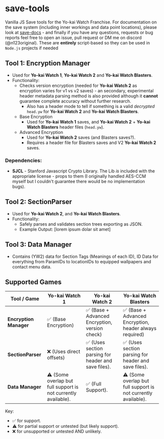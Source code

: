 # save-tools
Vanilla JS Save tools for the Yo-kai Watch Franchise. For documentation on the save system (including inner workings and data point locations), please look at [save-docs](n123git.github.io/save-docs) - and finally if you have any questions, requests or bug reports feel free to open an issue, pull request or DM me on discord (@n123original). These are **entirely** script-based so they can be used in `Node.js` projects if needed

## Tool 1: Encryption Manager
- Used for **Yo-kai Watch 1**, **Yo-kai Watch 2** and **Yo-kai Watch Blasters**.
- Functionality:
  - Checks version encryption (needed for **Yo-kai Watch 2** as encryption varies for v1 vs v2 saves) - an secondary, experimental header metadata parsing method is also provided although it **cannot** guarantee complete accuracy without further research.
    - Also has a header mode to tell if something is a valid *decrypted* `head.yw` for **Yo-kai Watch 2** and **Yo-kai Watch Blasters**.
  - Base Encryption
    - Used for **Yo-kai Watch 1** saves, and **Yo-kai Watch 2** + **Yo-kai Watch Blasters** header files (`head.yw`).
  - Advanced Encryption
    - Used for **Yo-kai Watch 2** saves (and Blasters saves?).
    - Requires a header file for Blasters saves and V2 **Yo-kai Watch 2** saves.

### Dependencies:
- **SJCL** - Stanford Javascript Crypto Library. The Lib *is* included with the appropriate license - props to them (I originally handled AES-CCM myself but I couldn't guarantee there would be no implementation bugs).

## Tool 2: SectionParser
- Used for **Yo-kai Watch 2**, and **Yo-kai Watch Blasters**.
- Functionality:
  - Safely parses and validates section trees exporting as JSON.
  - Example Output: [lorem ipsum dolar sit amet]
 
## Tool 3: Data Manager
- Contains (YW2) data for Section Tags (Meanings of each ID), ID Data for everything from ParamIDs to locationIDs to equipped wallpapers and contact menu data.

## Supported Games
| Tool / Game            | Yo-kai Watch 1                                                                      | Yo-kai Watch 2                                                 | Yo-kai Watch Blasters                                              |
| ---------------------- | ----------------------------------------------------------------------------------- | -------------------------------------------------------------- | ------------------------------------------------------------------ |
| **Encryption Manager** | ✅ (Base Encryption)                                                                | ✅ (Base + Advanced Encryption, version check)                | ✅ (Base + Advanced Encryption, header always required)           |
| **SectionParser**      | ❌ (Uses direct offsets)                                                            | ✅ (Uses section parsing for header and save files).          | ✅ (Uses section parsing for header and save files).              |
| **Data Manager**       | ⚠️ (Some overlap but full support is not currently available).| ✅ (Full Support). | ⚠️ (Some overlap but full support is not currently available). |

Key:
- ✅ for support.
- ⚠️ for partial support or untested (but likely support).
- ❌ for unsupported or untested AND unlikely.
